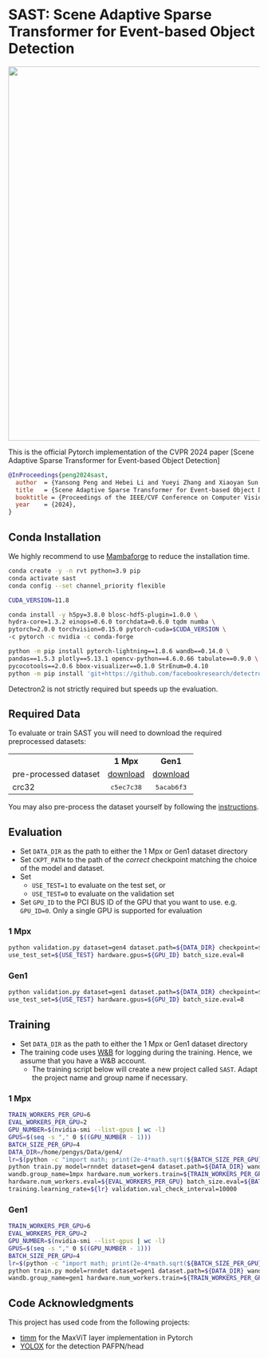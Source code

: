 # SAST: Scene Adaptive Sparse Transformer for Event-based Object Detection
<p align="center">
  <img src="https://rpg.ifi.uzh.ch/img/papers/arxiv22_detection_mgehrig/combo.png" width="750">
</p>

This is the official Pytorch implementation of the CVPR 2024 paper [Scene Adaptive Sparse Transformer for Event-based Object Detection]

```bibtex
@InProceedings{peng2024sast,
  author  = {Yansong Peng and Hebei Li and Yueyi Zhang and Xiaoyan Sun and Feng Wu},
  title   = {Scene Adaptive Sparse Transformer for Event-based Object Detection},
  booktitle = {Proceedings of the IEEE/CVF Conference on Computer Vision and Pattern Recognition (CVPR)},
  year    = {2024},
}
```

## Conda Installation
We highly recommend to use [Mambaforge](https://github.com/conda-forge/miniforge#mambaforge) to reduce the installation time.
```Bash
conda create -y -n rvt python=3.9 pip
conda activate sast
conda config --set channel_priority flexible

CUDA_VERSION=11.8

conda install -y h5py=3.8.0 blosc-hdf5-plugin=1.0.0 \
hydra-core=1.3.2 einops=0.6.0 torchdata=0.6.0 tqdm numba \
pytorch=2.0.0 torchvision=0.15.0 pytorch-cuda=$CUDA_VERSION \
-c pytorch -c nvidia -c conda-forge

python -m pip install pytorch-lightning==1.8.6 wandb==0.14.0 \
pandas==1.5.3 plotly==5.13.1 opencv-python==4.6.0.66 tabulate==0.9.0 \
pycocotools==2.0.6 bbox-visualizer==0.1.0 StrEnum=0.4.10
python -m pip install 'git+https://github.com/facebookresearch/detectron2.git'
```
Detectron2 is not strictly required but speeds up the evaluation.

## Required Data
To evaluate or train SAST you will need to download the required preprocessed datasets:

<table><tbody>
<th valign="bottom"></th>
<th valign="bottom">1 Mpx</th>
<th valign="bottom">Gen1</th>
<tr><td align="left">pre-processed dataset</td>
<td align="center"><a href="https://download.ifi.uzh.ch/rpg/RVT/datasets/preprocessed/gen4.tar">download</a></td>
<td align="center"><a href="https://download.ifi.uzh.ch/rpg/RVT/datasets/preprocessed/gen1.tar">download</a></td>
</tr>
<tr><td align="left">crc32</td>
<td align="center"><tt>c5ec7c38</tt></td>
<td align="center"><tt>5acab6f3</tt></td>
</tr>
</tbody></table>

You may also pre-process the dataset yourself by following the [instructions](scripts/genx/README.md).

## Evaluation
- Set `DATA_DIR` as the path to either the 1 Mpx or Gen1 dataset directory
- Set `CKPT_PATH` to the path of the *correct* checkpoint matching the choice of the model and dataset.
- Set
  - `USE_TEST=1` to evaluate on the test set, or
  - `USE_TEST=0` to evaluate on the validation set
- Set `GPU_ID` to the PCI BUS ID of the GPU that you want to use. e.g. `GPU_ID=0`.
  Only a single GPU is supported for evaluation
### 1 Mpx
```Bash
python validation.py dataset=gen4 dataset.path=${DATA_DIR} checkpoint=${CKPT_PATH} \
use_test_set=${USE_TEST} hardware.gpus=${GPU_ID} batch_size.eval=8
```
### Gen1
```Bash
python validation.py dataset=gen1 dataset.path=${DATA_DIR} checkpoint=${CKPT_PATH} \
use_test_set=${USE_TEST} hardware.gpus=${GPU_ID} batch_size.eval=8
```

## Training
- Set `DATA_DIR` as the path to either the 1 Mpx or Gen1 dataset directory
- The training code uses [W&B](https://wandb.ai/) for logging during the training.
Hence, we assume that you have a W&B account. 
  - The training script below will create a new project called `SAST`. Adapt the project name and group name if necessary.
 
### 1 Mpx
```Bash
TRAIN_WORKERS_PER_GPU=6
EVAL_WORKERS_PER_GPU=2
GPU_NUMBER=$(nvidia-smi --list-gpus | wc -l)
GPUS=$(seq -s "," 0 $((GPU_NUMBER - 1)))
BATCH_SIZE_PER_GPU=4
DATA_DIR=/home/pengys/Data/gen4/
lr=$(python -c "import math; print(2e-4*math.sqrt(${BATCH_SIZE_PER_GPU}*${GPU_NUMBER}/8))")
python train.py model=rnndet dataset=gen4 dataset.path=${DATA_DIR} wandb.project_name=SAST \
wandb.group_name=1mpx hardware.num_workers.train=${TRAIN_WORKERS_PER_GPU} batch_size.train=${BATCH_SIZE_PER_GPU} \
hardware.num_workers.eval=${EVAL_WORKERS_PER_GPU} batch_size.eval=${BATCH_SIZE_PER_GPU} hardware.gpus=[${GPUS}] \ 
training.learning_rate=${lr} validation.val_check_interval=10000
```
### Gen1
```Bash
TRAIN_WORKERS_PER_GPU=6
EVAL_WORKERS_PER_GPU=2
GPU_NUMBER=$(nvidia-smi --list-gpus | wc -l)
GPUS=$(seq -s "," 0 $((GPU_NUMBER - 1)))
BATCH_SIZE_PER_GPU=4
lr=$(python -c "import math; print(2e-4*math.sqrt(${BATCH_SIZE_PER_GPU}*${GPU_NUMBER}/8))")
python train.py model=rnndet dataset=gen1 dataset.path=${DATA_DIR} wandb.project_name=SAST \
wandb.group_name=gen1 hardware.num_workers.train=${TRAIN_WORKERS_PER_GPU} batch_size.train=${BATCH_SIZE_PER_GPU} \ hardware.num_workers.eval=${EVAL_WORKERS_PER_GPU} batch_size.eval=${BATCH_SIZE_PER_GPU} hardware.gpus=[${GPUS}] \ training.learning_rate=${lr} validation.val_check_interval=10000
```

## Code Acknowledgments
This project has used code from the following projects:
- [timm](https://github.com/huggingface/pytorch-image-models) for the MaxViT layer implementation in Pytorch
- [YOLOX](https://github.com/Megvii-BaseDetection/YOLOX) for the detection PAFPN/head